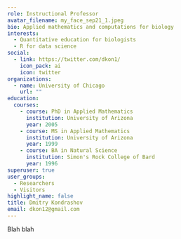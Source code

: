 ```yaml
---
role: Instructional Professor
avatar_filename: my_face_sep21_1.jpeg
bio: Applied mathematics and computations for biology
interests:
  - Quantitative education for biologists
  - R for data science
social:
  - link: https://twitter.com/dkon1/
    icon_pack: ai
    icon: twitter
organizations:
  - name: University of Chicago
    url: ""
education:
  courses:
    - course: PhD in Applied Mathematics
      institution: University of Arizona
      year: 2005
    - course: MS in Applied Mathematics
      institution: University of Arizona
      year: 1999
    - course: BA in Natural Science
      institution: Simon's Rock College of Bard
      year: 1996
superuser: true
user_groups:
  - Researchers
  - Visitors
highlight_name: false
title: Dmitry Kondrashov
email: dkon12@gmail.com
---
```


Blah blah
